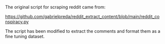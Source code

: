 The original script for scraping reddit came from:

https://github.com/gabrielpreda/reddit_extract_content/blob/main/reddit_conspiracy.py

The script has been modified to extract the comments and format them as a fine tuning dataset.